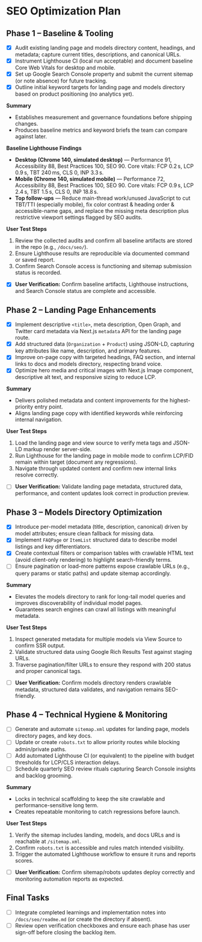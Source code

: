 # SEO Optimization Plan

## Phase 1 – Baseline & Tooling

- [x] Audit existing landing page and models directory content, headings, and metadata; capture current titles, descriptions, and canonical URLs.
- [x] Instrument Lighthouse CI (local run acceptable) and document baseline Core Web Vitals for desktop and mobile.
- [x] Set up Google Search Console property and submit the current sitemap (or note absence) for future tracking.
- [x] Outline initial keyword targets for landing page and models directory based on product positioning (no analytics yet).

**Summary**

- Establishes measurement and governance foundations before shipping changes.
- Produces baseline metrics and keyword briefs the team can compare against later.

**Baseline Lighthouse Findings**

- **Desktop (Chrome 140, simulated desktop)** — Performance 91, Accessibility 88, Best Practices 100, SEO 90. Core vitals: FCP 0.2 s, LCP 0.9 s, TBT 240 ms, CLS 0, INP 3.3 s.
- **Mobile (Chrome 140, simulated mobile)** — Performance 72, Accessibility 88, Best Practices 100, SEO 90. Core vitals: FCP 0.9 s, LCP 2.4 s, TBT 1.5 s, CLS 0, INP 18.8 s.
- **Top follow-ups** — Reduce main-thread work/unused JavaScript to cut TBT/TTI (especially mobile), fix color contrast & heading order & accessible-name gaps, and replace the missing meta description plus restrictive viewport settings flagged by SEO audits.

**User Test Steps**

1. Review the collected audits and confirm all baseline artifacts are stored in the repo (e.g., `/docs/seo/`).
2. Ensure Lighthouse results are reproducible via documented command or saved report.
3. Confirm Search Console access is functioning and sitemap submission status is recorded.

- [x] **User Verification:** Confirm baseline artifacts, Lighthouse instructions, and Search Console status are complete and accessible.

## Phase 2 – Landing Page Enhancements

- [x] Implement descriptive `<title>`, meta description, Open Graph, and Twitter card metadata via Next.js `metadata` API for the landing page route.
- [x] Add structured data (`Organization` + `Product`) using JSON-LD, capturing key attributes like name, description, and primary features.
- [x] Improve on-page copy with targeted headings, FAQ section, and internal links to docs and models directory, respecting brand voice.
- [x] Optimize hero media and critical images with Next.js Image component, descriptive alt text, and responsive sizing to reduce LCP.

**Summary**

- Delivers polished metadata and content improvements for the highest-priority entry point.
- Aligns landing page copy with identified keywords while reinforcing internal navigation.

**User Test Steps**

1. Load the landing page and view source to verify meta tags and JSON-LD markup render server-side.
2. Run Lighthouse for the landing page in mobile mode to confirm LCP/FID remain within target (document any regressions).
3. Navigate through updated content and confirm new internal links resolve correctly.

- [ ] **User Verification:** Validate landing page metadata, structured data, performance, and content updates look correct in production preview.

## Phase 3 – Models Directory Optimization

- [x] Introduce per-model metadata (title, description, canonical) driven by model attributes; ensure clean fallback for missing data.
- [x] Implement `FAQPage` or `ItemList` structured data to describe model listings and key differentiators.
- [x] Create contextual filters or comparison tables with crawlable HTML text (avoid client-only rendering) to highlight search-friendly terms.
- [ ] Ensure pagination or load-more patterns expose crawlable URLs (e.g., query params or static paths) and update sitemap accordingly.

**Summary**

- Elevates the models directory to rank for long-tail model queries and improves discoverability of individual model pages.
- Guarantees search engines can crawl all listings with meaningful metadata.

**User Test Steps**

1. Inspect generated metadata for multiple models via View Source to confirm SSR output.
2. Validate structured data using Google Rich Results Test against staging URLs.
3. Traverse pagination/filter URLs to ensure they respond with 200 status and proper canonical tags.

- [ ] **User Verification:** Confirm models directory renders crawlable metadata, structured data validates, and navigation remains SEO-friendly.

## Phase 4 – Technical Hygiene & Monitoring

- [ ] Generate and automate `sitemap.xml` updates for landing page, models directory pages, and key docs.
- [ ] Update or create `robots.txt` to allow priority routes while blocking admin/private paths.
- [ ] Add automated Lighthouse CI (or equivalent) to the pipeline with budget thresholds for LCP/CLS interaction delays.
- [ ] Schedule quarterly SEO review rituals capturing Search Console insights and backlog grooming.

**Summary**

- Locks in technical scaffolding to keep the site crawlable and performance-sensitive long term.
- Creates repeatable monitoring to catch regressions before launch.

**User Test Steps**

1. Verify the sitemap includes landing, models, and docs URLs and is reachable at `/sitemap.xml`.
2. Confirm `robots.txt` is accessible and rules match intended visibility.
3. Trigger the automated Lighthouse workflow to ensure it runs and reports scores.

- [ ] **User Verification:** Confirm sitemap/robots updates deploy correctly and monitoring automation reports as expected.

## Final Tasks

- [ ] Integrate completed learnings and implementation notes into `/docs/seo/readme.md` (or create the directory if absent).
- [ ] Review open verification checkboxes and ensure each phase has user sign-off before closing the backlog item.
